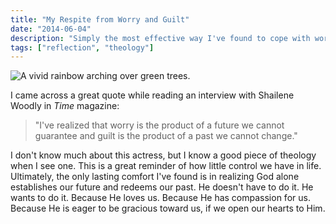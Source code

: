 ```yaml
---
title: "My Respite from Worry and Guilt"
date: "2014-06-04"
description: "Simply the most effective way I've found to cope with worry and guilt."
tags: ["reflection", "theology"]
---
```


![A vivid rainbow arching over green trees.](https://kmsmedia.kevansizemore.com/image/2014-06-04_respite_from_worry_and_guilt.png)

I came across a great quote while reading an interview with Shailene Woodly in *Time* magazine:

> "I've realized that worry is the product of a future we cannot guarantee and guilt is the product of a past we cannot change."

I don't know much about this actress, but I know a good piece of theology when I see one. This is a great reminder of how little control we have in life. Ultimately, the only lasting comfort I've found is in realizing God alone establishes our future and redeems our past. He doesn't have to do it. He wants to do it. Because He loves us. Because He has compassion for us. Because He is eager to be gracious toward us, if we open our hearts to Him.
